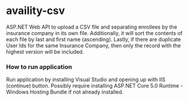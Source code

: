 # availity-csv

ASP.NET Web API to upload a CSV file and separating enrollees by the insurance company in its own file. Additionally, it will sort the contents of each file by last and first name (ascending). Lastly, if there are duplicate User Ids for the same Insurance Company, then only the record with the highest version will be included.

### How to run application

Run application by installing Visual Studio and opening up with IIS (continue) button. Possibly require installing ASP.NET Core 5.0 Runtime - Windows Hosting Bundle if not already installed.

